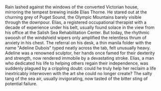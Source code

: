 Rain lashed against the windows of the converted Victorian house, mirroring the tempest brewing inside Elias Thorne.  He stared out at the churning grey of Puget Sound, the Olympic Mountains barely visible through the downpour.  Elias, a registered occupational therapist with a decade of experience under his belt, usually found solace in the view from his office at the Salish Sea Rehabilitation Center.  But today, the rhythmic swoosh of the windshield wipers only amplified the relentless thrum of anxiety in his chest.  The referral on his desk, a thin manila folder with the name "Adeline Dubois" typed neatly across the tab, felt unusually heavy.  Adeline was a renowned sculptor, her hands once famed for their dexterity and strength, now rendered immobile by a devastating stroke.  Elias, a man who dedicated his life to helping others regain their independence, was suddenly plagued by a crippling doubt: could he truly help her reclaim a life inextricably interwoven with the art she could no longer create? The salty tang of the sea air, usually invigorating, now tasted of the bitter sting of potential failure.
